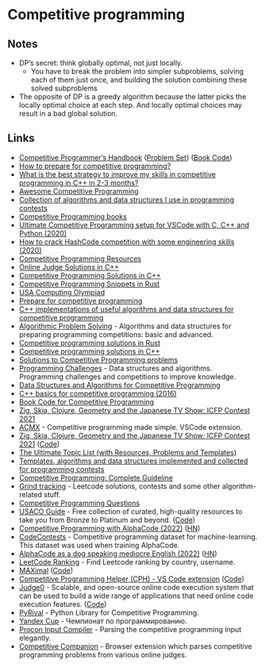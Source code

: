 # Competitive programming

## Notes

- DP’s secret: think globally optimal, not just locally.
  - You have to break the problem into simpler subproblems, solving each of them just once, and building the solution combining these solved subproblems
- The opposite of DP is a greedy algorithm because the latter picks the locally optimal choice at each step. And locally optimal choices may result in a bad global solution.

## Links

- [Competitive Programmer’s Handbook](https://cses.fi/book/book.pdf) ([Problem Set](https://cses.fi/problemset/)) ([Book Code](https://github.com/pllk/cphb))
- [How to prepare for competitive programming?](https://medium.com/@andreimargeloiu/how-to-prepare-for-competitive-programming-396d557e0c12)
- [What is the best strategy to improve my skills in competitive programming in C++ in 2-3 months?](https://www.quora.com/What-is-the-best-strategy-to-improve-my-skills-in-competitive-programming-in-C++-in-2-3-months)
- [Awesome Competitive Programming](https://github.com/lnishan/awesome-competitive-programming)
- [Collection of algorithms and data structures I use in programming contests](https://github.com/stjepang/snippets)
- [Competitive Programming books](https://cpbook.net/)
- [Ultimate Competitive Programming setup for VSCode with C, C++ and Python (2020)](https://medium.com/big-data-center-of-excellence/ultimate-competitive-programming-setup-for-vscode-with-c-c-and-python-a638126f85ad)
- [How to crack HashCode competition with some engineering skills (2020)](https://danlark.org/2020/03/13/how-to-crack-hashcode-competition-with-some-engineering-skills/)
- [Competitive Programming Resources](https://github.com/kunal-kushwaha/Competitive-Programming-Resources)
- [Online Judge Solutions in C++](https://github.com/marioyc/Online-Judge-Solutions)
- [Competitive Programming Solutions in C++](https://github.com/VastoLorde95/Competitive-Programming)
- [Competitive Programming Snippets in Rust](https://github.com/kenkoooo/competitive-programming-rs)
- [USA Computing Olympiad](http://usaco.org/)
- [Prepare for competitive programming](https://noi.ph/prepare/)
- [C++ implementations of useful algorithms and data structures for competitive programming](https://ekzlib.herokuapp.com/home)
- [Algorithmic Problem Solving](https://github.com/jilljenn/tryalgo) - Algorithms and data structures for preparing programming competitions: basic and advanced.
- [Competitive programming solutions in Rust](https://github.com/Vicfred/kyopro)
- [Competitive programming solutions in C++](https://github.com/omonimus1/competitive-programming)
- [Solutions to Competitive Programming problems](https://github.com/abeaumont/competitive-programming)
- [Programming Challenges](https://github.com/michelbernardods/programming-challenges) - Data structures and algorithms. Programming challenges and competitions to improve knowledge.
- [Data Structures and Algorithms for Competitive Programming](https://github.com/manishbisht/Competitive-Programming)
- [C++ basics for competitive programming (2016)](https://www.topcoder.com/community/competitive-programming/tutorials/power-up-c-with-the-standard-template-library-part-1/)
- [Book Code for Competitive Programming](https://github.com/ecnerwala/cp-book)
- [Zig, Skia, Clojure, Geometry and the Japanese TV Show: ICFP Contest 2021](https://tonsky.me/blog/icfpc-2021/)
- [ACMX](https://github.com/mfornet/acmx) - Competitive programming made simple. VSCode extension.
- [Zig, Skia, Clojure, Geometry and the Japanese TV Show: ICFP Contest 2021](https://tonsky.me/blog/icfpc-2021/) ([Code](https://github.com/tonsky/icfpc2021))
- [The Ultimate Topic List (with Resources, Problems and Templates)](https://codeforces.com/blog/entry/95106)
- [Templates, algorithms and data structures implemented and collected for programming contests](https://github.com/ShahjalalShohag/code-library)
- [Competitive Programming: Complete Guideline](https://github.com/ShahjalalShohag/Competitive-Programming-A-Complete-Guideline)
- [Grind tracking](https://github.com/prius/learning) - Leetcode solutions, contests and some other algorithm-related stuff.
- [Competitive Programming Questions](https://github.com/neerazz/FAANG)
- [USACO Guide](https://usaco.guide/) - Free collection of curated, high-quality resources to take you from Bronze to Platinum and beyond. ([Code](https://github.com/cpinitiative/usaco-guide))
- [Competitive Programming with AlphaCode (2022)](https://deepmind.com/blog/article/Competitive-programming-with-AlphaCode) ([HN](https://news.ycombinator.com/item?id=30179549))
- [CodeContests](https://github.com/deepmind/code_contests) - Competitive programming dataset for machine-learning. This dataset was used when training AlphaCode.
- [AlphaCode as a dog speaking mediocre English (2022)](https://scottaaronson.blog/?p=6288) ([HN](https://news.ycombinator.com/item?id=30230867))
- [LeetCode Ranking](https://github.com/mintutu/leetcode-country-ranking) - Find Leetcode ranking by country, username.
- [MAXimal](http://e-maxx.ru/) ([Code](https://github.com/e-maxx-eng/e-maxx-eng))
- [Competitive Programming Helper (CPH) - VS Code extension](https://agrawal-d.github.io/cph/) ([Code](https://github.com/agrawal-d/cph))
- [Judge0](https://judge0.com/) - Scalable, and open-source online code execution system that can be used to build a wide range of applications that need online code execution features. ([Code](https://github.com/judge0/judge0))
- [PyRival](https://github.com/cheran-senthil/PyRival) - Python Library for Competitive Programming.
- [Yandex Cup](https://yandex.ru/cup/) - Чемпионат по программированию.
- [Procon Input Compiler](https://github.com/akiradeveloper/procon-input-compiler) - Parsing the competitive programming input elegantly.
- [Competitive Companion](https://github.com/jmerle/competitive-companion) - Browser extension which parses competitive programming problems from various online judges.

